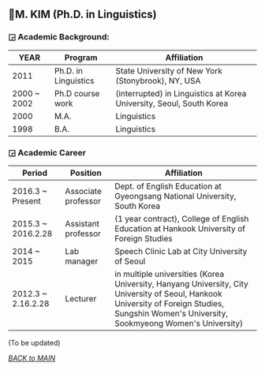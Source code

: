 ## 🎒M. KIM (Ph.D. in Linguistics)

### ◲ Academic Background:

| YEAR | Program | Affiliation |
|------|---------|-------------|
| 2011 | Ph.D. in Linguistics| State University of New York (Stonybrook), NY, USA|  
|2000 ~ 2002| Ph.D course work| (interrupted) in Linguistics at Korea University, Seoul, South Korea|  
|2000 | M.A.| Linguistics | Korea University, Seoul, South Korea  |
|1998 | B.A.| Linguistics | Korea University, Seoul, South Korea  |
  
### ◲ Academic Career 

| Period | Position | Affiliation | 
|--------|----------|-------------|
|2016.3 ~ Present | Associate professor | Dept. of English Education at Gyeongsang National University, South Korea |  
|2015.3 ~ 2016.2.28 | Assistant professor | (1 year contract), College of English Education at Hankook University of Foreign Studies |
|2014 ~ 2015 | Lab manager | Speech Clinic Lab at City University of Seoul  |
|2012.3 ~ 2.16.2.28 | Lecturer | in multiple universities (Korea University, Hanyang University, City University of Seoul, Hankook University of Foreign Studies, Sungshin Women's University, Sookmyeong Women's University) | 
 


(To be updated)

_[BACK to MAIN](../README.md)_
